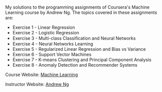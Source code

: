 My solutions to the programming assignments of Coursera's Machine Learning course by Andrew Ng. The topics covered in these assignments are:
<ul>
  <li>Exercise 1 - Linear Regression</li>
  <li>Exercise 2 - Logistic Regression</li>
  <li>Exercise 3 - Multi-class Classiﬁcation and Neural Networks</li>
  <li>Exercise 4 - Neural Networks Learning</li>
  <li>Exercise 5 - Regularized Linear Regression and Bias vs Variance</li>
  <li>Exercise 6 - Support Vector Machines</li>
  <li>Exercise 7 - K-means Clustering and Principal Component Analysis</li>
  <li>Exercise 8 - Anomaly Detection and Recommender Systems</li>
</ul>

Course Website: [Machine Learning](https://www.coursera.org/learn/machine-learning)

Instructor Website: [Andrew Ng](https://www.andrewng.org)
   
